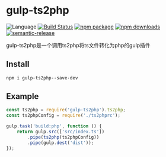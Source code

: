 # gulp-ts2php
![Language](https://img.shields.io/badge/-TypeScript-blue.svg)
[![Build Status](https://travis-ci.org/searchfe/gulp-ts2php.svg?branch=master)](https://travis-ci.org/searchfe/gulp-ts2php)
[![npm package](https://img.shields.io/npm/v/gulp-ts2php.svg)](https://www.npmjs.org/package/gulp-ts2php)
[![npm downloads](http://img.shields.io/npm/dm/gulp-amd-wrap.svg)](https://www.npmjs.org/package/gulp-amd-wrap)
[![semantic-release](https://img.shields.io/badge/%20%20%F0%9F%93%A6%F0%9F%9A%80-semantic--release-e10079.svg)](https://github.com/semantic-release/semantic-release)

gulp-ts2php是一个调用ts2php将ts文件转化为php的gulp插件

## Install

```bash
npm i gulp-ts2php--save-dev
```

## Example

```Typescript
const ts2php = require('gulp-ts2php').ts2php;
const ts2phpConfig = require('./ts2phprc');

gulp.task('build:php', function () {
    return gulp.src(['src/index.ts'])
        .pipe(ts2php(ts2phpConfig))
        .pipe(gulp.dest('dist'));
});

```
